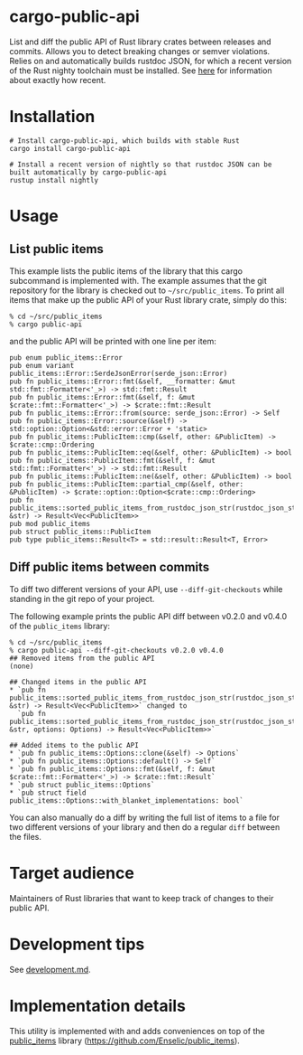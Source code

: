 # cargo-public-api

List and diff the public API of Rust library crates between releases and commits. Allows you to detect breaking changes or semver violations. Relies on and automatically builds rustdoc JSON, for which a recent version of the Rust nighty toolchain must be installed. See [here](https://github.com/Enselic/public_items#compatibility-matrix) for information about exactly how recent.

# Installation

```
# Install cargo-public-api, which builds with stable Rust
cargo install cargo-public-api

# Install a recent version of nightly so that rustdoc JSON can be built automatically by cargo-public-api
rustup install nightly
```

# Usage

## List public items

This example lists the public items of the library that this cargo subcommand is implemented with. The example assumes that the git repository for the library is checked out to `~/src/public_items`. To print all items that make up the public API of your Rust library crate, simply do this:

```
% cd ~/src/public_items
% cargo public-api
```

and the public API will be printed with one line per item:

```
pub enum public_items::Error
pub enum variant public_items::Error::SerdeJsonError(serde_json::Error)
pub fn public_items::Error::fmt(&self, __formatter: &mut std::fmt::Formatter<'_>) -> std::fmt::Result
pub fn public_items::Error::fmt(&self, f: &mut $crate::fmt::Formatter<'_>) -> $crate::fmt::Result
pub fn public_items::Error::from(source: serde_json::Error) -> Self
pub fn public_items::Error::source(&self) -> std::option::Option<&std::error::Error + 'static>
pub fn public_items::PublicItem::cmp(&self, other: &PublicItem) -> $crate::cmp::Ordering
pub fn public_items::PublicItem::eq(&self, other: &PublicItem) -> bool
pub fn public_items::PublicItem::fmt(&self, f: &mut std::fmt::Formatter<'_>) -> std::fmt::Result
pub fn public_items::PublicItem::ne(&self, other: &PublicItem) -> bool
pub fn public_items::PublicItem::partial_cmp(&self, other: &PublicItem) -> $crate::option::Option<$crate::cmp::Ordering>
pub fn public_items::sorted_public_items_from_rustdoc_json_str(rustdoc_json_str: &str) -> Result<Vec<PublicItem>>
pub mod public_items
pub struct public_items::PublicItem
pub type public_items::Result<T> = std::result::Result<T, Error>
```

## Diff public items between commits

To diff two different versions of your API, use `--diff-git-checkouts` while standing in the git repo of your project.

The following example prints the public API diff between v0.2.0 and v0.4.0 of the `public_items` library:

```
% cd ~/src/public_items
% cargo public-api --diff-git-checkouts v0.2.0 v0.4.0
## Removed items from the public API
(none)

## Changed items in the public API
* `pub fn public_items::sorted_public_items_from_rustdoc_json_str(rustdoc_json_str: &str) -> Result<Vec<PublicItem>>` changed to
  `pub fn public_items::sorted_public_items_from_rustdoc_json_str(rustdoc_json_str: &str, options: Options) -> Result<Vec<PublicItem>>`

## Added items to the public API
* `pub fn public_items::Options::clone(&self) -> Options`
* `pub fn public_items::Options::default() -> Self`
* `pub fn public_items::Options::fmt(&self, f: &mut $crate::fmt::Formatter<'_>) -> $crate::fmt::Result`
* `pub struct public_items::Options`
* `pub struct field public_items::Options::with_blanket_implementations: bool`
```

You can also manually do a diff by writing the full list of items to a file for two different versions of your library and then do a regular `diff` between the files.

# Target audience

Maintainers of Rust libraries that want to keep track of changes to their public API.

# Development tips

See [development.md](./doc/development.md).

# Implementation details

This utility is implemented with and adds conveniences on top of the [public_items](https://crates.io/crates/public_items) library (https://github.com/Enselic/public_items).
